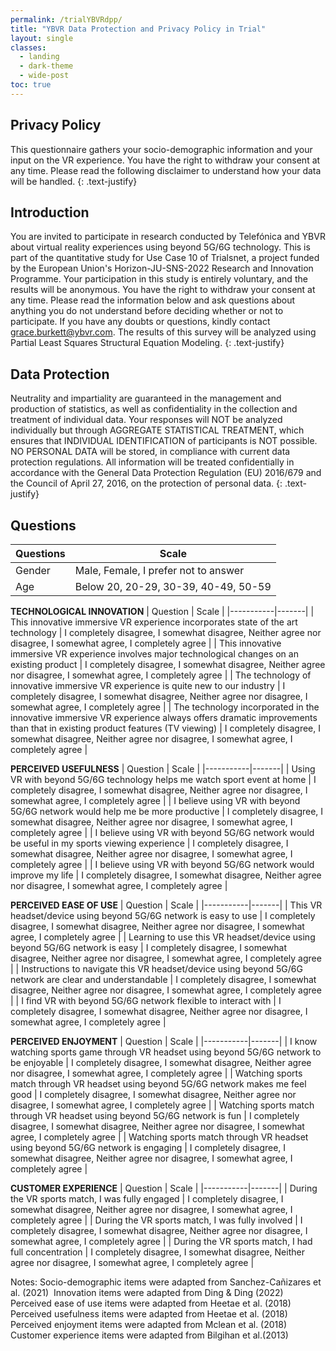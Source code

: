 ```yaml
---
permalink: /trialYBVRdpp/
title: "YBVR Data Protection and Privacy Policy in Trial"
layout: single
classes:
  - landing
  - dark-theme
  - wide-post
toc: true
---
```


## Privacy Policy

This questionnaire gathers your socio-demographic information and your input on the VR experience. You have the right to withdraw your consent at any time. Please read the following disclaimer to understand how your data will be handled.
{: .text-justify}

## Introduction

You are invited to participate in research conducted by Telefónica and YBVR about virtual reality experiences using beyond 5G/6G technology. This is part of the quantitative study for Use Case 10 of Trialsnet, a project funded by the European Union's Horizon-JU-SNS-2022 Research and Innovation Programme. Your participation in this study is entirely voluntary, and the results will be anonymous. You have the right to withdraw your consent at any time. Please read the information below and ask questions about anything you do not understand before deciding whether or not to participate. If you have any doubts or questions, kindly contact grace.burkett@ybvr.com. The results of this survey will be analyzed using Partial Least Squares Structural Equation Modeling.
{: .text-justify}

## Data Protection

Neutrality and impartiality are guaranteed in the management and production of statistics, as well as confidentiality in the collection and treatment of individual data. Your responses will NOT be analyzed individually but through AGGREGATE STATISTICAL TREATMENT, which ensures that INDIVIDUAL IDENTIFICATION of participants is NOT possible. NO PERSONAL DATA will be stored, in compliance with current data protection regulations. All information will be treated confidentially in accordance with the General Data Protection Regulation (EU) 2016/679 and the Council of April 27, 2016, on the protection of personal data.
{: .text-justify}

## Questions

| Questions | Scale |
|-----------|-------|
| Gender    | Male, Female, I prefer not to answer |
| Age       | Below 20, 20-29, 30-39, 40-49, 50-59 |

**TECHNOLOGICAL INNOVATION**
| Question  | Scale |
|-----------|-------|
| This innovative immersive VR experience incorporates state of the art technology | I completely disagree, I somewhat disagree, Neither agree nor disagree, I somewhat agree, I completely agree |
| This innovative immersive VR experience involves major technological changes on an existing product | I completely disagree, I somewhat disagree, Neither agree nor disagree, I somewhat agree, I completely agree |
| The technology of innovative immersive VR experience is quite new to our industry | I completely disagree, I somewhat disagree, Neither agree nor disagree, I somewhat agree, I completely agree |
| The technology incorporated in the innovative immersive VR experience always offers dramatic improvements than that in existing product features (TV viewing) | I completely disagree, I somewhat disagree, Neither agree nor disagree, I somewhat agree, I completely agree |

**PERCEIVED USEFULNESS**
| Question  | Scale |
|-----------|-------|
| Using VR with beyond 5G/6G technology helps me watch sport event at home | I completely disagree, I somewhat disagree, Neither agree nor disagree, I somewhat agree, I completely agree |
| I believe using VR with beyond 5G/6G network would help me be more productive | I completely disagree, I somewhat disagree, Neither agree nor disagree, I somewhat agree, I completely agree |
| I believe using VR with beyond 5G/6G network would be useful in my sports viewing experience | I completely disagree, I somewhat disagree, Neither agree nor disagree, I somewhat agree, I completely agree |
| I believe using VR with beyond 5G/6G network would improve my life | I completely disagree, I somewhat disagree, Neither agree nor disagree, I somewhat agree, I completely agree |

**PERCEIVED EASE OF USE**
| Question  | Scale |
|-----------|-------|
| This VR headset/device using beyond 5G/6G network is easy to use | I completely disagree, I somewhat disagree, Neither agree nor disagree, I somewhat agree, I completely agree |
| Learning to use this VR headset/device using beyond 5G/6G network is easy | I completely disagree, I somewhat disagree, Neither agree nor disagree, I somewhat agree, I completely agree |
| Instructions to navigate this VR headset/device using beyond 5G/6G network are clear and understandable | I completely disagree, I somewhat disagree, Neither agree nor disagree, I somewhat agree, I completely agree |
| I find VR with beyond 5G/6G network flexible to interact with | I completely disagree, I somewhat disagree, Neither agree nor disagree, I somewhat agree, I completely agree |

**PERCEIVED ENJOYMENT**
| Question  | Scale |
|-----------|-------|
| I know watching sports game through VR headset using beyond 5G/6G network to be enjoyable | I completely disagree, I somewhat disagree, Neither agree nor disagree, I somewhat agree, I completely agree |
| Watching sports match through VR headset using beyond 5G/6G network makes me feel good | I completely disagree, I somewhat disagree, Neither agree nor disagree, I somewhat agree, I completely agree |
| Watching sports match through VR headset using beyond 5G/6G network is fun | I completely disagree, I somewhat disagree, Neither agree nor disagree, I somewhat agree, I completely agree |
| Watching sports match through VR headset using beyond 5G/6G network is engaging | I completely disagree, I somewhat disagree, Neither agree nor disagree, I somewhat agree, I completely agree |

**CUSTOMER EXPERIENCE**
| Question  | Scale |
|-----------|-------|
| During the VR sports match, I was fully engaged | I completely disagree, I somewhat disagree, Neither agree nor disagree, I somewhat agree, I completely agree |
| During the VR sports match, I was fully involved | I completely disagree, I somewhat disagree, Neither agree nor disagree, I somewhat agree, I completely agree |
| During the VR sports match, I had full concentration | I completely disagree, I somewhat disagree, Neither agree nor disagree, I somewhat agree, I completely agree |

Notes:
Socio-demographic items were adapted from Sanchez-Cañizares et al. (2021) 
Innovation items were adapted from Ding &amp; Ding (2022) 
Perceived ease of use items were adapted from Heetae et al. (2018) 
Perceived usefulness items were adapted from Heetae et al. (2018) 
Perceived enjoyment items were adapted from Mclean et al. (2018)  
Customer experience items were adapted from Bilgihan et al.(2013)
